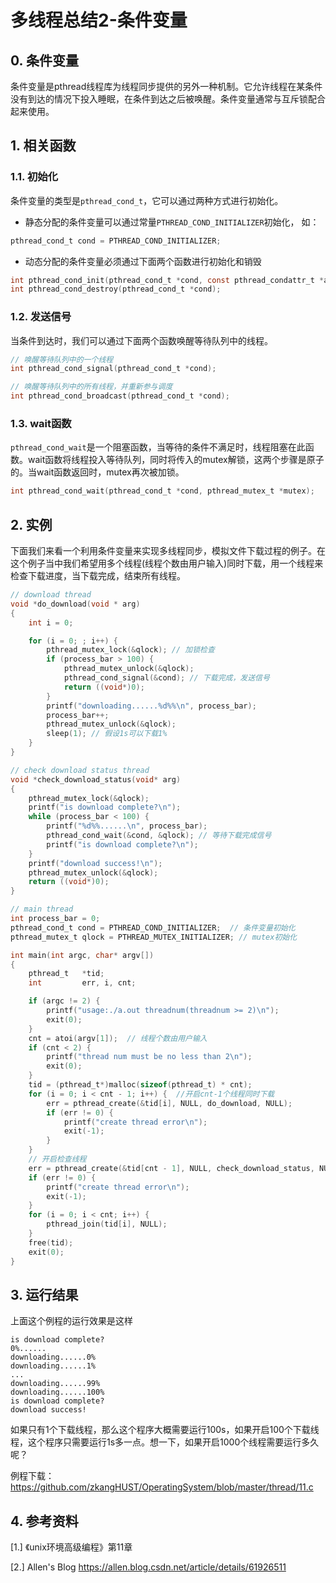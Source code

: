 # 多线程总结2-条件变量

## 0. 条件变量

条件变量是pthread线程库为线程同步提供的另外一种机制。它允许线程在某条件没有到达的情况下投入睡眠，在条件到达之后被唤醒。条件变量通常与互斥锁配合起来使用。

## 1. 相关函数

### 1.1. 初始化

条件变量的类型是`pthread_cond_t`，它可以通过两种方式进行初始化。

- 静态分配的条件变量可以通过常量`PTHREAD_COND_INITIALIZER`初始化， 如：

```C
pthread_cond_t cond = PTHREAD_COND_INITIALIZER;
```

- 动态分配的条件变量必须通过下面两个函数进行初始化和销毁

```C
int pthread_cond_init(pthread_cond_t *cond, const pthread_condattr_t *attr);
int pthread_cond_destroy(pthread_cond_t *cond);
```

### 1.2. 发送信号

当条件到达时，我们可以通过下面两个函数唤醒等待队列中的线程。

```C
// 唤醒等待队列中的一个线程
int pthread_cond_signal(pthread_cond_t *cond);

// 唤醒等待队列中的所有线程，并重新参与调度
int pthread_cond_broadcast(pthread_cond_t *cond);
```

### 1.3. wait函数

`pthread_cond_wait`是一个阻塞函数，当等待的条件不满足时，线程阻塞在此函数。wait函数将线程投入等待队列，同时将传入的mutex解锁，这两个步骤是原子的。当wait函数返回时，mutex再次被加锁。

```C
int pthread_cond_wait(pthread_cond_t *cond, pthread_mutex_t *mutex);
```

## 2. 实例

下面我们来看一个利用条件变量来实现多线程同步，模拟文件下载过程的例子。在这个例子当中我们希望用多个线程(线程个数由用户输入)同时下载，用一个线程来检查下载进度，当下载完成，结束所有线程。

```C
// download thread
void *do_download(void * arg)
{
    int i = 0;

    for (i = 0; ; i++) {
        pthread_mutex_lock(&qlock); // 加锁检查
        if (process_bar > 100) {
            pthread_mutex_unlock(&qlock);
            pthread_cond_signal(&cond); // 下载完成，发送信号
            return ((void*)0);
        }
        printf("downloading......%d%%\n", process_bar);
        process_bar++;
        pthread_mutex_unlock(&qlock);
        sleep(1); // 假设1s可以下载1%
    }
}

// check download status thread
void *check_download_status(void* arg)
{
    pthread_mutex_lock(&qlock);
    printf("is download complete?\n");
    while (process_bar < 100) {
        printf("%d%%......\n", process_bar);
        pthread_cond_wait(&cond, &qlock); // 等待下载完成信号
        printf("is download complete?\n");
    }
    printf("download success!\n");
    pthread_mutex_unlock(&qlock);
    return ((void*)0);
}

// main thread
int process_bar = 0;
pthread_cond_t cond = PTHREAD_COND_INITIALIZER;  // 条件变量初始化
pthread_mutex_t qlock = PTHREAD_MUTEX_INITIALIZER; // mutex初始化

int main(int argc, char* argv[])
{
    pthread_t   *tid;
    int         err, i, cnt;

    if (argc != 2) {
        printf("usage:./a.out threadnum(threadnum >= 2)\n");
        exit(0);
    }
    cnt = atoi(argv[1]);  // 线程个数由用户输入
    if (cnt < 2) {
        printf("thread num must be no less than 2\n");
        exit(0);
    }
    tid = (pthread_t*)malloc(sizeof(pthread_t) * cnt);
    for (i = 0; i < cnt - 1; i++) {  //开启cnt-1个线程同时下载
        err = pthread_create(&tid[i], NULL, do_download, NULL);
        if (err != 0) {
            printf("create thread error\n");
            exit(-1);
        }
    }
    // 开启检查线程
    err = pthread_create(&tid[cnt - 1], NULL, check_download_status, NULL); 
    if (err != 0) {
        printf("create thread error\n");
        exit(-1);
    }
    for (i = 0; i < cnt; i++) {
        pthread_join(tid[i], NULL);
    }
    free(tid);
    exit(0);
}
```

## 3. 运行结果

上面这个例程的运行效果是这样

```
is download complete?
0%......
downloading......0%
downloading......1%
...
downloading......99%
downloading......100%
is download complete?
download success!
```

如果只有1个下载线程，那么这个程序大概需要运行100s，如果开启100个下载线程，这个程序只需要运行1s多一点。想一下，如果开启1000个线程需要运行多久呢？

例程下载：https://github.com/zkangHUST/OperatingSystem/blob/master/thread/11.c

## 4. 参考资料

[1.] 《unix环境高级编程》第11章

[2.] Allen's Blog https://allen.blog.csdn.net/article/details/61926511